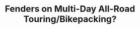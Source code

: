 ---
layout: community
category: community
title: "Fenders on Multi-Day All-Road Touring/Bikepacking?"
description: "I recently read that fenders can actually make a wheel more aerodynamic (particularly a front wheel) and in fact provide you with a very small advantage; particularly since fenders can be quite light. Maybe that’s food for thought. In terms of touring, there is also no doubt that the protection they provide from the wet weather is second to none - reducing your gear or yourself continually getting dirt and water all over you."
isTopLevel: false
isSingleLevel: false
isArticle: false
datePublished: 2022-06-18 09:45:00 +0300
dateModified: 2022-06-18 09:45:00 +0300
published: false
---